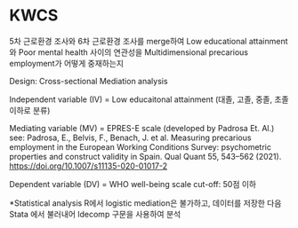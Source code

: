 # KWCS
5차 근로환경 조사와 6차 근로환경 조사를 merge하여
Low educational attainment와 Poor mental health 사이의 연관성을 Multidimensional precarious employment가 어떻게 중재하는지

Design: Cross-sectional Mediation analysis

Independent variable (IV) = Low educaitonal attainment (대졸, 고졸, 중졸, 초졸 이하로 분류)

Mediating variable (MV) = EPRES-E scale (developed by Padrosa Et. Al.) 
see: Padrosa, E., Belvis, F., Benach, J. et al. Measuring precarious employment in the European Working Conditions Survey: 
psychometric properties and construct validity in Spain. Qual Quant 55, 543–562 (2021). https://doi.org/10.1007/s11135-020-01017-2

Dependent variable (DV) = WHO well-being scale cut-off: 50점 이하

*Statistical analysis
R에서 logistic mediation은 불가하고, 데이터를 저장한 다음 Stata 에서 불러내어 ldecomp 구문을 사용하여 분석

